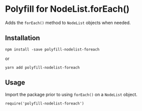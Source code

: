 # Polyfill for NodeList.forEach()

Adds the `forEach()` method to `NodeList` objects when needed.

## Installation

    npm install -save polyfill-nodelist-foreach

or

    yarn add polyfill-nodelist-foreach

## Usage

Import the package prior to using `forEach()` on a `NodeList` object.

    require('polyfill-nodelist-foreach')

